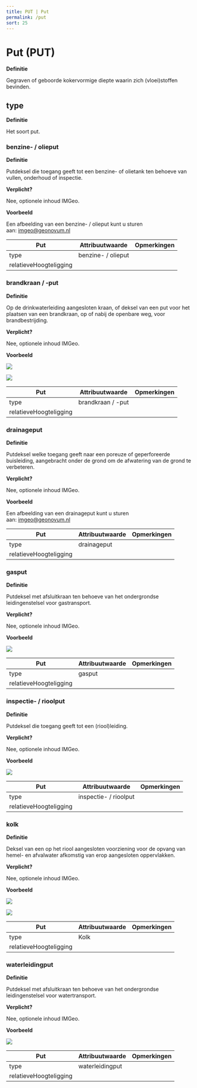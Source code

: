 ```yaml
---
title: PUT | Put
permalink: /put
sort: 25
---
```


Put (PUT)
===

**Definitie**

Gegraven of geboorde kokervormige diepte waarin zich (vloei)stoffen bevinden.

type
----

**Definitie**

Het soort put.

### benzine- / olieput

**Definitie**

Putdeksel die toegang geeft tot een benzine- of olietank ten behoeve van vullen,
onderhoud of inspectie.

**Verplicht?**

Nee, optionele inhoud IMGeo.

**Voorbeeld**

Een afbeelding van een benzine- / olieput kunt u sturen
aan: [imgeo\@geonovum.nl](mailto:info@geonovum.nl)

| **Put**                | **Attribuutwaarde** | **Opmerkingen** |
|------------------------|---------------------|-----------------|
| type                   | benzine- / olieput  |                 |
| relatieveHoogteligging |                     |                 |

### brandkraan / -put

**Definitie**

Op de drinkwaterleiding aangesloten kraan, of deksel van een put voor het
plaatsen van een brandkraan, op of nabij de openbare weg, voor brandbestrijding.

**Verplicht?**

Nee, optionele inhoud IMGeo.

**Voorbeeld**

![](media/45d5a65e6ce426bb082f445d3c772fa1.jpg)

![](media/afa8aa6a5726c9104921cb0900db33bc.jpg)

| **Put**                | **Attribuutwaarde** | **Opmerkingen** |
|------------------------|---------------------|-----------------|
| type                   | brandkraan / -put   |                 |
| relatieveHoogteligging |                     |                 |

### drainageput

**Definitie**

Putdeksel welke toegang geeft naar een poreuze of geperforeerde buisleiding,
aangebracht onder de grond om de afwatering van de grond te verbeteren.

**Verplicht?**

Nee, optionele inhoud IMGeo.

**Voorbeeld**

Een afbeelding van een drainageput kunt u sturen
aan: [imgeo\@geonovum.nl](mailto:info@geonovum.nl)

| **Put**                | **Attribuutwaarde** | **Opmerkingen** |
|------------------------|---------------------|-----------------|
| type                   | drainageput         |                 |
| relatieveHoogteligging |                     |                 |

### gasput

**Definitie**

Putdeksel met afsluitkraan ten behoeve van het ondergrondse leidingenstelsel
voor gastransport.

**Verplicht?**

Nee, optionele inhoud IMGeo.

**Voorbeeld**

![](media/11f0a8ff5facbd07c8e7d0d208998683.jpg)

| **Put**                | **Attribuutwaarde** | **Opmerkingen** |
|------------------------|---------------------|-----------------|
| type                   | gasput              |                 |
| relatieveHoogteligging |                     |                 |

### inspectie- / rioolput

**Definitie**

Putdeksel die toegang geeft tot een (riool)leiding.

**Verplicht?**

Nee, optionele inhoud IMGeo.

**Voorbeeld**

![](media/f97f649099f7d2eadf510eaae3696c16.jpg)

| **Put**                | **Attribuutwaarde**   | **Opmerkingen** |
|------------------------|-----------------------|-----------------|
| type                   | inspectie- / rioolput |                 |
| relatieveHoogteligging |                       |                 |

### kolk

**Definitie**

Deksel van een op het riool aangesloten voorziening voor de opvang van hemel- en
afvalwater afkomstig van erop aangesloten oppervlakken.

**Verplicht?**

Nee, optionele inhoud IMGeo.

**Voorbeeld**

![](media/06e6d5b4c32f0e64c8231c046c2cc375.jpg)

![](media/9bc9fb1e8df0ae141c640d110b6cbc90.jpg)

| **Put**                | **Attribuutwaarde** | **Opmerkingen** |
|------------------------|---------------------|-----------------|
| type                   | Kolk                |                 |
| relatieveHoogteligging |                     |                 |

### waterleidingput

**Definitie**

Putdeksel met afsluitkraan ten behoeve van het ondergrondse leidingenstelsel
voor watertransport.

**Verplicht?**

Nee, optionele inhoud IMGeo.

**Voorbeeld**

![](media/e096c1e8bcc6324b99d3075822ab2f94.jpg)

| **Put**                | **Attribuutwaarde** | **Opmerkingen** |
|------------------------|---------------------|-----------------|
| type                   | waterleidingput     |                 |
| relatieveHoogteligging |                     |                 |
